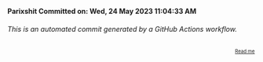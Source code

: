**Parixshit Committed on: Wed, 24 May 2023 11:04:33 AM** <!-- 28454352-4595-422c-9cd5-a6cded1cf826 -->

###### This is an automated commit generated by a GitHub Actions workflow.

<div align="right"><sub><sup><a href="https://github.com/Parixshit/AutoCommit.git">Read me</a></sup></sub></div>
